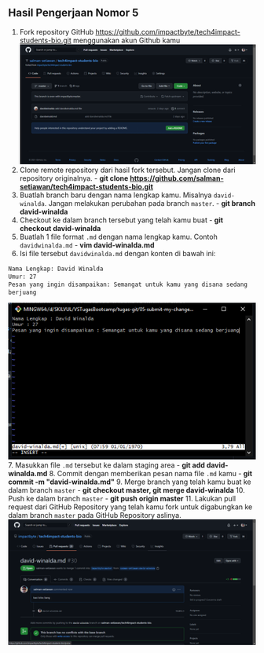 ## Hasil Pengerjaan Nomor 5
1. Fork repository GitHub https://github.com/impactbyte/tech4impact-students-bio.git menggunakan akun Github kamu
![screenshot](https://github.com/salman-setiawan/tugas-git/blob/main/05-submit-my-changes/1.png)
2. Clone remote repository dari hasil fork tersebut. Jangan clone dari repository originalnya.   -   **git clone https://github.com/salman-setiawan/tech4impact-students-bio.git**
3. Buatlah branch baru dengan nama lengkap kamu. Misalnya `david-winalda`. Jangan melakukan perubahan pada branch `master`.   -   **git branch david-winalda**
4. Checkout ke dalam branch tersebut yang telah kamu buat   -   **git checkout david-winalda**
5. Buatlah 1 file format `.md` dengan nama lengkap kamu. Contoh `davidwinalda.md`   -   **vim david-winalda.md**
6. Isi file tersebut `davidwinalda.md` dengan konten di bawah ini:
```
Nama Lengkap: David Winalda
Umur: 27
Pesan yang ingin disampaikan: Semangat untuk kamu yang disana sedang berjuang
```

![screenshot](https://github.com/salman-setiawan/tugas-git/blob/main/05-submit-my-changes/6.png)
7. Masukkan file `.md` tersebut ke dalam staging area   -   **git add david-winalda.md**
8. Commit dengan memberikan pesan nama file `.md` kamu   -   **git commit -m "david-winalda.md"**
9. Merge branch yang telah kamu buat ke dalam branch `master`   -   **git checkout master, git merge david-winalda**
10. Push ke dalam branch `master`   -   **git push origin master**
11. Lakukan pull request dari GitHub Repository yang telah kamu fork untuk digabungkan ke dalam branch `master` pada GitHub Repository aslinya.
![screenshot](https://github.com/salman-setiawan/tugas-git/blob/main/05-submit-my-changes/11.png)
